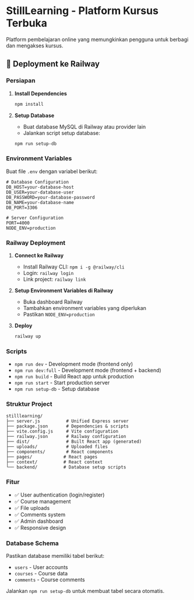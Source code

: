 # StillLearning - Platform Kursus Terbuka

Platform pembelajaran online yang memungkinkan pengguna untuk berbagi dan mengakses kursus.

## 🚀 Deployment ke Railway

### Persiapan

1. **Install Dependencies**
   ```bash
   npm install
   ```

2. **Setup Database**
   - Buat database MySQL di Railway atau provider lain
   - Jalankan script setup database:
   ```bash
   npm run setup-db
   ```

### Environment Variables

Buat file `.env` dengan variabel berikut:

```env
# Database Configuration
DB_HOST=your-database-host
DB_USER=your-database-user
DB_PASSWORD=your-database-password
DB_NAME=your-database-name
DB_PORT=3306

# Server Configuration
PORT=4000
NODE_ENV=production
```

### Railway Deployment

1. **Connect ke Railway**
   - Install Railway CLI: `npm i -g @railway/cli`
   - Login: `railway login`
   - Link project: `railway link`

2. **Setup Environment Variables di Railway**
   - Buka dashboard Railway
   - Tambahkan environment variables yang diperlukan
   - Pastikan `NODE_ENV=production`

3. **Deploy**
   ```bash
   railway up
   ```

### Scripts

- `npm run dev` - Development mode (frontend only)
- `npm run dev:full` - Development mode (frontend + backend)
- `npm run build` - Build React app untuk production
- `npm run start` - Start production server
- `npm run setup-db` - Setup database

### Struktur Project

```
stilllearning/
├── server.js          # Unified Express server
├── package.json       # Dependencies & scripts
├── vite.config.js     # Vite configuration
├── railway.json       # Railway configuration
├── dist/              # Built React app (generated)
├── uploads/           # Uploaded files
├── components/        # React components
├── pages/            # React pages
├── context/          # React context
└── backend/          # Database setup scripts
```

### Fitur

- ✅ User authentication (login/register)
- ✅ Course management
- ✅ File uploads
- ✅ Comments system
- ✅ Admin dashboard
- ✅ Responsive design

### Database Schema

Pastikan database memiliki tabel berikut:
- `users` - User accounts
- `courses` - Course data
- `comments` - Course comments

Jalankan `npm run setup-db` untuk membuat tabel secara otomatis. 